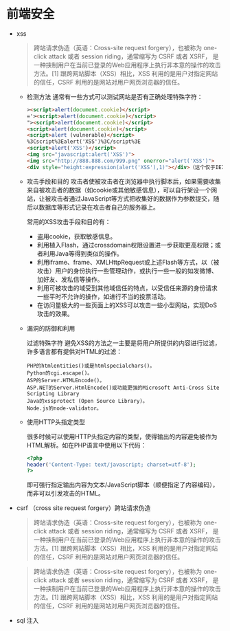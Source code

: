 # 前端安全

- xss

    > 跨站请求伪造（英语：Cross-site request forgery），也被称为 one-click attack 或者 session riding，通常缩写为 CSRF 或者 XSRF， 是一种挟制用户在当前已登录的Web应用程序上执行非本意的操作的攻击方法。[1] 跟跨网站脚本（XSS）相比，XSS 利用的是用户对指定网站的信任，CSRF 利用的是网站对用户网页浏览器的信任。
    
    - 检测方法
        通常有一些方式可以测试网站是否有正确处理特殊字符：

        ```html
        ><script>alert(document.cookie)</script>
        ='><script>alert(document.cookie)</script>
        "><script>alert(document.cookie)</script>
        <script>alert(document.cookie)</script>
        <script>alert (vulnerable)</script>
        %3Cscript%3Ealert('XSS')%3C/script%3E
        <script>alert('XSS')</script>
        <img src="javascript:alert('XSS')">
        <img src="http://888.888.com/999.png" onerror="alert('XSS')">
        <div style="height:expression(alert('XSS'),1)"></div>（这个仅于IE7(含)之前有效）
        ```
    - 攻击手段和目的
        攻击者使被攻击者在浏览器中执行脚本后，如果需要收集来自被攻击者的数据（如cookie或其他敏感信息），可以自行架设一个网站，让被攻击者通过JavaScript等方式把收集好的数据作为参数提交，随后以数据库等形式记录在攻击者自己的服务器上。

        常用的XSS攻击手段和目的有：

        - 盗用cookie，获取敏感信息。
        - 利用植入Flash，通过crossdomain权限设置进一步获取更高权限；或者利用Java等得到类似的操作。
        - 利用iframe、frame、XMLHttpRequest或上述Flash等方式，以（被攻击）用户的身份执行一些管理动作，或执行一些一般的如发微博、加好友、发私信等操作。
        - 利用可被攻击的域受到其他域信任的特点，以受信任来源的身份请求一些平时不允许的操作，如进行不当的投票活动。
        - 在访问量极大的一些页面上的XSS可以攻击一些小型网站，实现DoS攻击的效果。

    - 漏洞的防御和利用

        过滤特殊字符
        避免XSS的方法之一主要是将用户所提供的内容进行过滤，许多语言都有提供对HTML的过滤：

        ```
        PHP的htmlentities()或是htmlspecialchars()。
        Python的cgi.escape()。
        ASP的Server.HTMLEncode()。
        ASP.NET的Server.HtmlEncode()或功能更强的Microsoft Anti-Cross Site Scripting Library
        Java的xssprotect (Open Source Library)。
        Node.js的node-validator。
        ```

    - 使用HTTP头指定类型

        很多时候可以使用HTTP头指定内容的类型，使得输出的内容避免被作为HTML解析。如在PHP语言中使用以下代码：
        ```php
        <?php
        header('Content-Type: text/javascript; charset=utf-8');
        ?>
        ```
        即可强行指定输出内容为文本/JavaScript脚本（顺便指定了内容编码），而非可以引发攻击的HTML。


- csrf （cross site request forgery）跨站请求伪造

    > 跨站请求伪造（英语：Cross-site request forgery），也被称为 one-click attack 或者 session riding，通常缩写为 CSRF 或者 XSRF， 是一种挟制用户在当前已登录的Web应用程序上执行非本意的操作的攻击方法。[1] 跟跨网站脚本（XSS）相比，XSS 利用的是用户对指定网站的信任，CSRF 利用的是网站对用户网页浏览器的信任。

    > 跨站请求伪造（英语：Cross-site request forgery），也被称为 one-click attack 或者 session riding，通常缩写为 CSRF 或者 XSRF， 是一种挟制用户在当前已登录的Web应用程序上执行非本意的操作的攻击方法。[1] 跟跨网站脚本（XSS）相比，XSS 利用的是用户对指定网站的信任，CSRF 利用的是网站对用户网页浏览器的信任。

- sql 注入